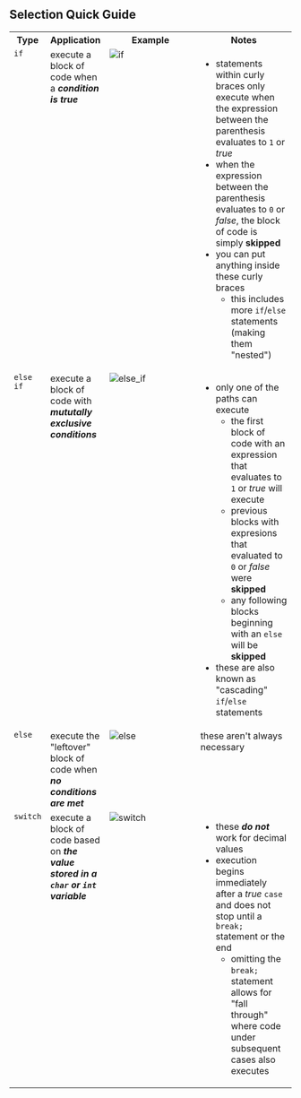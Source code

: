 <style>
    table{
        width:100%;
    }
    td{
        vertical-align: top;
    }
    img{
        height: auto;
        max-width: 100%;
    }
</style>

<h2>Selection Quick Guide</h2>
<table>
    <tr>
        <th>Type</th>
        <th>Application</th>
        <th style="width:40%">Example</th>
        <th style="width:35%">Notes</th>
    </tr>
    <tr>
        <td><code>if</code></td>
        <td>execute a block of code when a <em><strong>condition is true</strong></em></td>
        <td><img alt="if" src="https://github.com/user-attachments/assets/79baa5d9-b940-401c-a8f4-a22ee00fad73"></td>
        <td>
          <ul>
            <li>statements within curly braces only execute when the expression between the parenthesis evaluates to <code>1</code> or <em>true</em></li>
            <li>when the expression between the parenthesis evaluates to <code>0</code> or <em>false</em>, the block of code is simply <strong>skipped</strong></li>
            <li>you can put anything inside these curly braces
              <ul><li>this includes more <code>if</code>/<code>else</code> statements (making them "nested")</li></ul>
            </li>
          </ul>
        </td>
    </tr>
    <tr>
        <td><code>else if</code></td>
        <td>execute a block of code with <em><strong>mututally exclusive conditions</strong></em></td>
        <td><img alt="else_if" src="https://github.com/user-attachments/assets/8f101fc3-ed52-4c31-b7f4-38a2a7a01f86"></td>
        <td>
          <ul>
            <li>only one of the paths can execute
              <ul><li>the first block of code with an expression that evaluates to <code>1</code> or <em>true</em> will execute</li>
                  <li>previous blocks with expresions that evaluated to <code>0</code> or <em>false</em> were <strong>skipped</strong></li>
                  <li>any following blocks beginning with an <code>else</code> will be <strong>skipped</strong></li></ul></li>
            <li>these are also known as "cascading" <code>if</code>/<code>else</code> statements</li>
          </ul>
        </td>
    </tr>
    <tr>
        <td><code>else</code></td>
        <td>execute the "leftover" block of code when <em><strong>no conditions are met</strong></em></td>
        <td><img alt="else" src="https://github.com/user-attachments/assets/bd53fdcb-6a8e-4a49-9ce8-23fdf2c8058f"></td>
        <td>these aren't always necessary</td>
    </tr>
    <tr>
        <td><code>switch</code></td>
        <td>execute a block of code based on <em><strong>the value stored in a <code>char</code> or <code>int</code> variable</strong></em></td>
        <td><img alt="switch" src="https://github.com/user-attachments/assets/818011fc-45d2-4d77-8ed7-7be5aa8f4fb3"></td>
        <td>
          <ul>
            <li>these <em><strong>do not</strong></em> work for decimal values</li>
            <li>execution begins immediately after a <em>true</em> <code>case</code> and does not stop until a <code>break;</code> statement or the end
              <ul><li>omitting the <code>break;</code> statement allows for "fall through" where code under subsequent cases also executes</li></ul>
            </li>
          </ul>
        </td>
    </tr>
</table>
